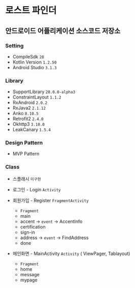 # 로스트 파인더

## 안드로이드 어플리케이션 소스코드 저장소

### Setting

* CompileSdk `28`
* Kotlin Version `1.2.50`
* Android Studio `3.1.3`



### Library

* SupportLibrary `28.0.0-alpha3`
* ConstraintLayout `1.1.2`
* RxAndroid `2.0.2`
* RxJava2 `2.1.12`
* Anko `0.10.5`
* Retrofit2 `2.4.0`
* Okhttp3 `3.10.0`
* LeakCanary `1.5.4`

### Design Pattern

* MVP Pattern


### Class

* 스플래시 `미구현`

* 로그인 - Login `Activity`
* 회원가입 - Register `FragmentActivity`
  * `Fragment`
  * main 
  * accent -> `event` -> AccentInfo
  * certification
  * sign-in 
  * address -> `event` -> FindAddress
  * done
  
* 메인화면 - MainActivity `Activity` ( ViewPager, Tablayout)
  * `Fragment`
  * home 
  * message
  * mypage

